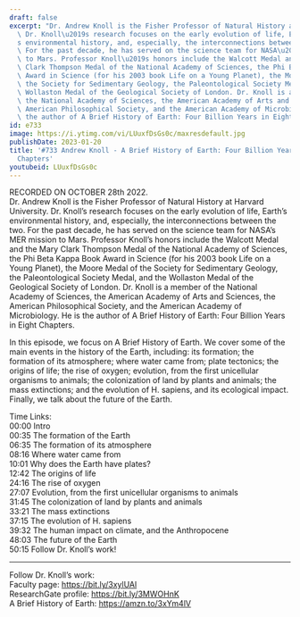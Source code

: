 ```yaml
---
draft: false
excerpt: "Dr. Andrew Knoll is the Fisher Professor of Natural History at Harvard University.\
  \ Dr. Knoll\u2019s research focuses on the early evolution of life, Earth\u2019\
  s environmental history, and, especially, the interconnections between the two.\
  \ For the past decade, he has served on the science team for NASA\u2019s MER mission\
  \ to Mars. Professor Knoll\u2019s honors include the Walcott Medal and the Mary\
  \ Clark Thompson Medal of the National Academy of Sciences, the Phi Beta Kappa Book\
  \ Award in Science (for his 2003 book Life on a Young Planet), the Moore Medal of\
  \ the Society for Sedimentary Geology, the Paleontological Society Medal, and the\
  \ Wollaston Medal of the Geological Society of London. Dr. Knoll is a member of\
  \ the National Academy of Sciences, the American Academy of Arts and Sciences, the\
  \ American Philosophical Society, and the American Academy of Microbiology. He is\
  \ the author of A Brief History of Earth: Four Billion Years in Eight Chapters."
id: e733
image: https://i.ytimg.com/vi/LUuxfDsGs0c/maxresdefault.jpg
publishDate: 2023-01-20
title: '#733 Andrew Knoll - A Brief History of Earth: Four Billion Years in Eight
  Chapters'
youtubeid: LUuxfDsGs0c
---
```

RECORDED ON OCTOBER 28th 2022.  
Dr. Andrew Knoll is the Fisher Professor of Natural History at Harvard University. Dr. Knoll’s research focuses on the early evolution of life, Earth’s environmental history, and, especially, the interconnections between the two. For the past decade, he has served on the science team for NASA’s MER mission to Mars. Professor Knoll’s honors include the Walcott Medal and the Mary Clark Thompson Medal of the National Academy of Sciences, the Phi Beta Kappa Book Award in Science (for his 2003 book Life on a Young Planet), the Moore Medal of the Society for Sedimentary Geology, the Paleontological Society Medal, and the Wollaston Medal of the Geological Society of London. Dr. Knoll is a member of the National Academy of Sciences, the American Academy of Arts and Sciences, the American Philosophical Society, and the American Academy of Microbiology. He is the author of A Brief History of Earth: Four Billion Years in Eight Chapters.

In this episode, we focus on A Brief History of Earth. We cover some of the main events in the history of the Earth, including: its formation; the formation of its atmosphere; where water came from; plate tectonics; the origins of life; the rise of oxygen; evolution, from the first unicellular organisms to animals; the colonization of land by plants and animals; the mass extinctions; and the evolution of H. sapiens, and its ecological impact. Finally, we talk about the future of the Earth.

Time Links:  
00:00 Intro  
00:35  The formation of the Earth  
06:35  The formation of its atmosphere  
08:16  Where water came from  
10:01  Why does the Earth have plates?  
12:42  The origins of life  
24:16  The rise of oxygen  
27:07  Evolution, from the first unicellular organisms to animals  
31:45  The colonization of land by plants and animals  
33:21  The mass extinctions  
37:15  The evolution of H. sapiens  
39:32  The human impact on climate, and the Anthropocene  
48:03  The future of the Earth  
50:15  Follow Dr. Knoll’s work!

---

Follow Dr. Knoll’s work:  
Faculty page: https://bit.ly/3xylUAl  
ResearchGate profile: https://bit.ly/3MWOHnK  
A Brief History of Earth: https://amzn.to/3xYm4lV
